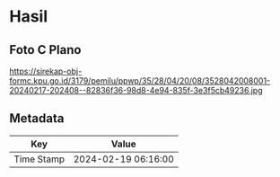 # Hasil

## Foto C Plano

https://sirekap-obj-formc.kpu.go.id/3179/pemilu/ppwp/35/28/04/20/08/3528042008001-20240217-202408--82836f36-98d8-4e94-835f-3e3f5cb49236.jpg


## Metadata

| Key        | Value               |
| ---------- | ------------------- |
| Time Stamp | 2024-02-19 06:16:00 |



